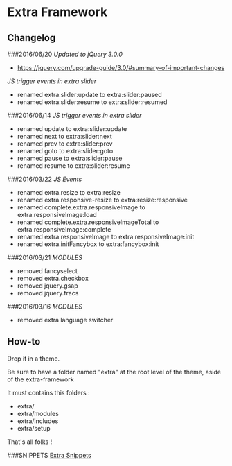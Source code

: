 # Extra Framework

## Changelog

###2016/06/20
*Updated to jQuery 3.0.0*
- https://jquery.com/upgrade-guide/3.0/#summary-of-important-changes


*JS trigger events in extra slider*
- renamed extra:slider:update to extra:slider:paused
- renamed extra:slider:resume to extra:slider:resumed

###2016/06/14
*JS trigger events in extra slider*
- renamed update to extra:slider:update
- renamed next to extra:slider:next
- renamed prev to extra:slider:prev
- renamed goto to extra:slider:goto
- renamed pause to extra:slider:pause
- renamed resume to extra:slider:resume

###2016/03/22
*JS Events*
- renamed extra.resize to extra:resize
- renamed extra.responsive-resize to extra:resize:responsive
- renamed complete.extra.responsiveImage to extra:responsiveImage:load
- renamed complete.extra.responsiveImageTotal to extra.responsiveImage:complete
- renamed extra.responsiveImage to extra:responsiveImage:init
- renamed extra.initFancybox to extra:fancybox:init

###2016/03/21
*MODULES*
- removed fancyselect
- removed extra.checkbox
- removed jquery.gsap
- removed jquery.fracs

###2016/03/16
*MODULES*
- removed extra language switcher

## How-to

Drop it in a theme.

Be sure to have a folder named "extra" at the root level of the theme, aside of the extra-framework

It must contains this folders :

* extra/
* extra/modules
* extra/includes
* extra/setup

That's all folks !

###SNIPPETS
[Extra Snippets](https://github.com/extralagence/extra-framework/blob/master/snippets.md)
